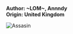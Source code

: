 <b>Author: ~LOM~, Annndy</b><br>
<b>Origin: United Kingdom</b><br>

![Assasin](https://github.com/yuankong666/Ultimate-RAT-Collection/assets/128066597/f6e92fa8-0ece-454d-99ad-def1e3ba404a)
